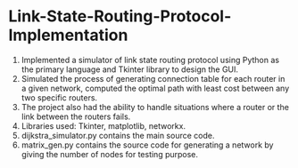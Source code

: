 # Link-State-Routing-Protocol-Implementation
1. Implemented a simulator of link state routing protocol using Python as the primary language and Tkinter library to design the GUI.
2. Simulated the process of generating connection table for each router in a given network, computed the optimal path with least cost       between any two specific routers.
3. The project also had the ability to handle situations where a router or the link between the routers fails.
4. Libraries used: Tkinter, matplotlib, networkx.
5. dijkstra_simulator.py contains the main source code.
6. matrix_gen.py contains the source code for generating a network by giving the number of nodes for testing purpose.
